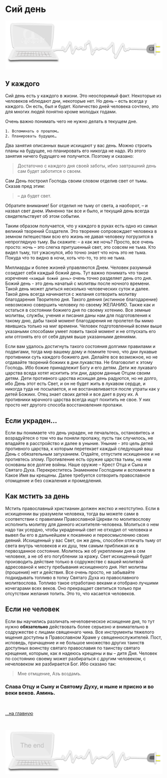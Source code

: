 <div class="navi"><nav id="navi"><!-- js --></nav></div>

# Сий день

![image-top](assets/svg/comp-start.svg)


## У каждого

Сий день есть у каждого в жизни. Это неоспоримый факт. Некоторые из человеков нблюдают дни, некоторые нет. Но день – есть всегда у каждого. Он есть, был и будет. Количество дней человека сочтено, это для многих людей понятно кроме молодых годами. 

Очень важно понимать чего не нужно делать в текущем дне.

	1. Вспоминать о прошлом…
	2. Планировать будущее…

Два занятия описанных выше исхищают у вас день.
Можно строить планы на будущее, но планировать его никогда не надо. Из этого занятия ничего будущего не получится. Поэтому и сказано:

>Достаточно с каждого дня своей заботы, ибио завтрашний день сам будет заботится о своем.

Сам День построил Господь своим словом отделив  свет от тьмы. Сказав пред этим:

> – да будет свет.

Обратите внимание! Бог отделил не тьму от света, а наоборот, – и назвал свет днем. Имненно так все и было, и текущий день всегда свидетельствует об этом событии. 

Таким образом получается, что у каждого в руках есть одно из самых великий творений Создателя. Это творение сопровождает человека в земном пктешествии всю его жизнь не давая человеку погрузится в непроглядную тьму. Вы скажите: – а как же ночь? Просто, все очень просто: ночь – это слегка притушенный свет, это совсем не тьма. Кто видел тьму, тот ужаснулся, ибо точно знает что ночь это не тьма. Покуда что то видно в ночи, хоть что-то, то это не тьма.

Миллиарды и более жизней управляются Днем. Человек разумный созидает себя каждый божий день. Тут важно понимать что такое изречение `<каждый божий день>` очень точно разделяет день ото дня. Божий день - это день начатый с молитвы после ночного времени. Такой день может длиться несколько человеческих суток и далее. Такой день всегда начинается с желания сотворить молитву благодарения Творителю дня. Такого деяния (истинное благодарение) невозможно совершить человеку по своему ЖЕЛАНИЮ. Также как и остаться в состоянии божиего дня по своему хотению. Все земные молитвы, службы, учения и писания даны нам для подготовления к такому дню, дабы такой момент благодарения не пролетел бы мимо явившись только на миг времени. Человек подготовленный всеми выше указаными способами умеет ловить такой момент и не отпускать его или отгонять его от себя двумя выше указанными деяниями. 

Если вам удалось достигнуть такого состояния долгими правилами и подвигами, тогда мир вашему дому и помните точно, что дни лукавые противники суть каждого божиего дня. Делайте все возможное, но не отдавайте творений божиих в дни лукавства. Не благоволит к этому Господь. Ибо божие принадлежит Богу и его детям. Дети же лукаваго царства вседа хотят исхитить эти дни, даром данные Отцом своим детям. Дети противного царства исхищая день радуются, но не долго, ибо День этот есть Свет, и он не будет жить в лукавом сердце, и никогда туда не посылается, и не востанавливается после утраты как у детей Божиих. Отец знает своих детей и все дает в руку их. А противники мрачного царства всегда ищут похитить не свое. У них просто нет другого способа восстановления пропажи. 

## Если украден…

Если вы понимаете что день украден, не печальтесь, остановитесь и возрадуйтеся о том что вы поняли пропажу, пусть так случилось, не впадайте в расстройство и далее в уныние. Уныние - это цель детей противного царства,  к которым перетекает каждый следующий ваш День с обязательным затуханием. Отдайте, отпустите исхищенное и не противтесь злому. Противление есть оружие царства тьмы, на нем основаны все долгие войны. Наше оружие – Крест Отца и Сына и Святаго Духа. Перекреститесь Знамением Господним и вспомните в Какое Имя вы крещены. Далее требуется сотворить православное отомщение и без сожаления и промедления.

## Как мстить за день

Мстить православный христианин должен жестко и неотступно. Если в исхищеннии вы уразумели человека, тогда вы можете сами в соответствии с правилами Православной Церкви по молитвослову исполнить молитву для данного исхитителя-человека. Молиться о нем надо так усердно, чтобы украденный свет не отходил от человека и вывел бы его в дальнейшем к покаянию и переосмыслению своих деяний. Исхищенный у вас Свет, он же день, способен отличать тьму от света внутрь человеков и их душ, тем самым приближая их в первозданное состояние. Молитесь же об укреплении дня в сем человеке, а не об его погублении за кражу. Свет исхищенный будет производить действие только в содружестве с вашей молитвой адресованой к месту пребывания исхищенного дня. Нет молитвы (прошения) нет и действия. Все очень просто, не забывайте подкидывать топливо в топку Святаго Духа из православного молитвослова. Топливо такое отработано веками и отобрано лучшими кочегарами всех веков. Оно прекращает светиться только при отсутствии желания топить. Это то, что касается человеков.

## Если не человек

Если вы научились различать нечеловеческое исхищение дня, то тут нужно **обязательно** действовать более серьезно и внимательно в содружестве с лицами священнаго чина. Все инструменты тяжелого мщения доступны в  Православном Храме у священнослужителей. Пост, исповедь, причащение и не большое множество других таинств доступных воинству святаго православия по таинству святаго крещения, которым, как я надеюсь крещены и вы – дитя Дня. Человек по состоянию своему может разбираться с другим человеком, с нечеловеком же разбирается Бог. Ибо сказано так:

>Мне отмщение, Азъ воздамъ.

### Слава Отцу и Сыну и Святому Духу, и ныне и присно и во веки веков. Аминь.




<br>

[…на главную](/)

<br>

![image-bottom](assets/svg/comp.svg)


<script src="assets/js/navi.js"></script>